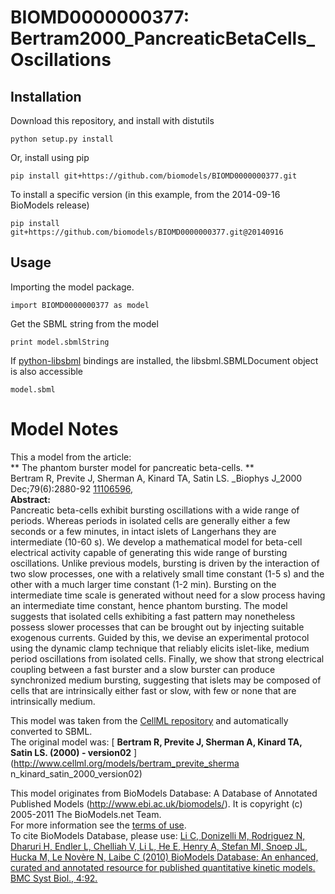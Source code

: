 # BIOMD0000000377: Bertram2000_PancreaticBetaCells_Oscillations

## Installation

Download this repository, and install with distutils

`python setup.py install`

Or, install using pip

`pip install git+https://github.com/biomodels/BIOMD0000000377.git`

To install a specific version (in this example, from the 2014-09-16 BioModels release)

`pip install git+https://github.com/biomodels/BIOMD0000000377.git@20140916`

## Usage

Importing the model package.

`import BIOMD0000000377 as model`

Get the SBML string from the model

`print model.sbmlString`

If [python-libsbml](https://pypi.python.org/pypi/python-libsbml) bindings are
installed, the libsbml.SBMLDocument object is also accessible

`model.sbml`


# Model Notes


This a model from the article:  
** The phantom burster model for pancreatic beta-cells. **   
Bertram R, Previte J, Sherman A, Kinard TA, Satin LS. _Biophys J_2000
Dec;79(6):2880-92 [11106596](http://www.ncbi.nlm.nih.gov/pubmed/11106596),  
**Abstract:**   
Pancreatic beta-cells exhibit bursting oscillations with a wide range of
periods. Whereas periods in isolated cells are generally either a few seconds
or a few minutes, in intact islets of Langerhans they are intermediate (10-60
s). We develop a mathematical model for beta-cell electrical activity capable
of generating this wide range of bursting oscillations. Unlike previous
models, bursting is driven by the interaction of two slow processes, one with
a relatively small time constant (1-5 s) and the other with a much larger time
constant (1-2 min). Bursting on the intermediate time scale is generated
without need for a slow process having an intermediate time constant, hence
phantom bursting. The model suggests that isolated cells exhibiting a fast
pattern may nonetheless possess slower processes that can be brought out by
injecting suitable exogenous currents. Guided by this, we devise an
experimental protocol using the dynamic clamp technique that reliably elicits
islet-like, medium period oscillations from isolated cells. Finally, we show
that strong electrical coupling between a fast burster and a slow burster can
produce synchronized medium bursting, suggesting that islets may be composed
of cells that are intrinsically either fast or slow, with few or none that are
intrinsically medium.

This model was taken from the [CellML
repository](http://www.cellml.org/models) and automatically converted to SBML.  
The original model was: [ **Bertram R, Previte J, Sherman A, Kinard TA, Satin
LS. (2000) - version02** ](http://www.cellml.org/models/bertram_previte_sherma
n_kinard_satin_2000_version02)

This model originates from BioModels Database: A Database of Annotated
Published Models (http://www.ebi.ac.uk/biomodels/). It is copyright (c)
2005-2011 The BioModels.net Team.  
For more information see the [terms of
use](http://www.ebi.ac.uk/biomodels/legal.html).  
To cite BioModels Database, please use: [Li C, Donizelli M, Rodriguez N,
Dharuri H, Endler L, Chelliah V, Li L, He E, Henry A, Stefan MI, Snoep JL,
Hucka M, Le Novère N, Laibe C (2010) BioModels Database: An enhanced, curated
and annotated resource for published quantitative kinetic models. BMC Syst
Biol., 4:92.](http://www.ncbi.nlm.nih.gov/pubmed/20587024)


